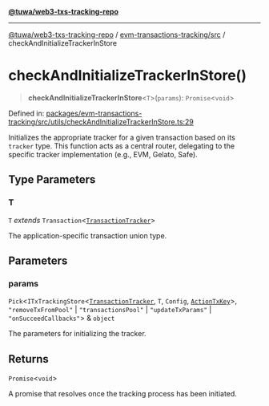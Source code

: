[**@tuwa/web3-txs-tracking-repo**](../../../README.md)

***

[@tuwa/web3-txs-tracking-repo](../../../README.md) / [evm-transactions-tracking/src](../README.md) / checkAndInitializeTrackerInStore

# checkAndInitializeTrackerInStore()

> **checkAndInitializeTrackerInStore**\<`T`\>(`params`): `Promise`\<`void`\>

Defined in: [packages/evm-transactions-tracking/src/utils/checkAndInitializeTrackerInStore.ts:29](https://github.com/TuwaIO/web3-transactions-tracking/blob/b7157ec97601bac11089c33347f8d589c043b005/packages/evm-transactions-tracking/src/utils/checkAndInitializeTrackerInStore.ts#L29)

Initializes the appropriate tracker for a given transaction based on its `tracker` type.
This function acts as a central router, delegating to the specific tracker implementation
(e.g., EVM, Gelato, Safe).

## Type Parameters

### T

`T` *extends* `Transaction`\<[`TransactionTracker`](../enumerations/TransactionTracker.md)\>

The application-specific transaction union type.

## Parameters

### params

`Pick`\<`ITxTrackingStore`\<[`TransactionTracker`](../enumerations/TransactionTracker.md), `T`, `Config`, [`ActionTxKey`](../type-aliases/ActionTxKey.md)\>, `"removeTxFromPool"` \| `"transactionsPool"` \| `"updateTxParams"` \| `"onSucceedCallbacks"`\> & `object`

The parameters for initializing the tracker.

## Returns

`Promise`\<`void`\>

A promise that resolves once the tracking process has been initiated.
